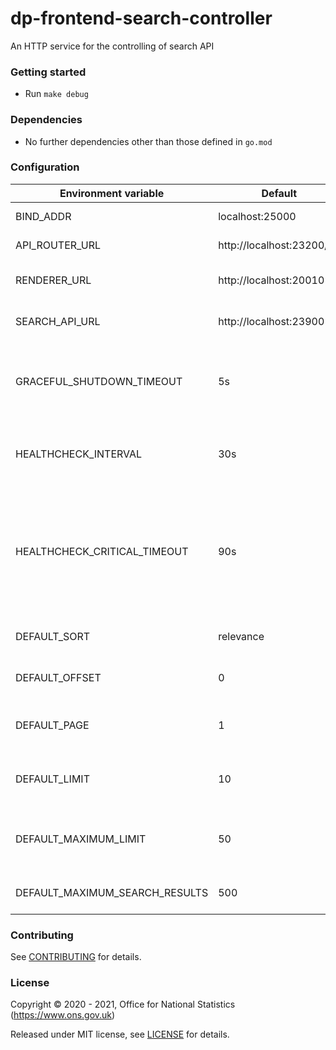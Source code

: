 dp-frontend-search-controller
================
An HTTP service for the controlling of search API

### Getting started

* Run `make debug`

### Dependencies

* No further dependencies other than those defined in `go.mod`

### Configuration

| Environment variable           | Default                      | Description
| ------------------------------ | -----------------------      | -----------
| BIND_ADDR                      | localhost:25000              | The host and port to bind to
| API_ROUTER_URL                 | http://localhost:23200/v1    | The URL of dp-api-router
| RENDERER_URL                   | http://localhost:20010       | The URL of dp-frontend-renderer
| SEARCH_API_URL                 | http://localhost:23900       | The URL of dp-search-api
| GRACEFUL_SHUTDOWN_TIMEOUT      | 5s                           | The graceful shutdown timeout in seconds (`time.Duration` format)
| HEALTHCHECK_INTERVAL           | 30s                          | Time between self-healthchecks (`time.Duration` format)
| HEALTHCHECK_CRITICAL_TIMEOUT   | 90s                          | Time to wait until an unhealthy dependent propagates its state to make this app unhealthy (`time.Duration` format)
| DEFAULT_SORT                   | relevance                    | The default sort of search results
| DEFAULT_OFFSET                 | 0                            | The default offset of search results
| DEFAULT_PAGE                   | 1                            | The default current page of search results
| DEFAULT_LIMIT                  | 10                           | The default limit of search results in a page
| DEFAULT_MAXIMUM_LIMIT          | 50                           | The default maximum limit of search results in a page
| DEFAULT_MAXIMUM_SEARCH_RESULTS | 500                          | The default maximum search results

### Contributing

See [CONTRIBUTING](CONTRIBUTING.md) for details.

### License

Copyright © 2020 - 2021, Office for National Statistics (https://www.ons.gov.uk)

Released under MIT license, see [LICENSE](LICENSE.md) for details.